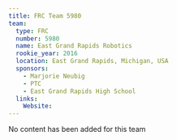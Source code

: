 ```yaml
---
title: FRC Team 5980
team:
  type: FRC
  number: 5980
  name: East Grand Rapids Robotics
  rookie_year: 2016
  location: East Grand Rapids, Michigan, USA
  sponsors:
    - Marjorie Neubig
    - PTC
    - East Grand Rapids High School
  links:
    Website: 
---
```

No content has been added for this team